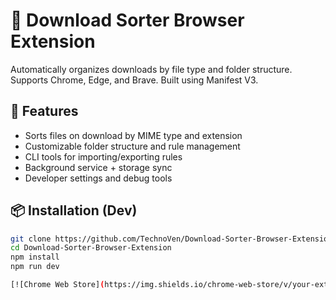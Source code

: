 # 📂 Download Sorter Browser Extension

Automatically organizes downloads by file type and folder structure. Supports Chrome, Edge, and Brave. Built using Manifest V3.

## 🚀 Features

- Sorts files on download by MIME type and extension
- Customizable folder structure and rule management
- CLI tools for importing/exporting rules
- Background service + storage sync
- Developer settings and debug tools

## 📦 Installation (Dev)

```bash
git clone https://github.com/TechnoVen/Download-Sorter-Browser-Extension.git
cd Download-Sorter-Browser-Extension
npm install
npm run dev

[![Chrome Web Store](https://img.shields.io/chrome-web-store/v/your-extension-id.svg?label=Chrome%20Web%20Store&style=flat-square)](https://chrome.google.com/webstore/detail/your-extension-id)

